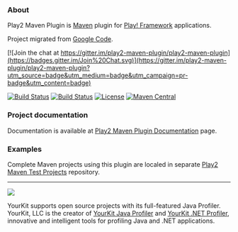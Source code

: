 ### About

Play2 Maven Plugin is [Maven](http://maven.apache.org) plugin for [Play! Framework](http://www.playframework.org) applications.

Project migrated from [Google Code](https://code.google.com/p/play2-maven-plugin/).

[![Join the chat at https://gitter.im/play2-maven-plugin/play2-maven-plugin](https://badges.gitter.im/Join%20Chat.svg)](https://gitter.im/play2-maven-plugin/play2-maven-plugin?utm_source=badge&utm_medium=badge&utm_campaign=pr-badge&utm_content=badge)

[![Build Status](https://travis-ci.org/play2-maven-plugin/play2-maven-plugin.png)](https://travis-ci.org/play2-maven-plugin/play2-maven-plugin)
[![Build Status](https://circleci.com/gh/play2-maven-plugin/play2-maven-plugin.svg?&style=shield)](https://circleci.com/gh/play2-maven-plugin/play2-maven-plugin)
[![License](http://img.shields.io/:license-Apache%202-red.svg)](http://www.apache.org/licenses/LICENSE-2.0.txt)
[![Maven Central](https://maven-badges.herokuapp.com/maven-central/com.google.code.play2-maven-plugin/play2-maven-plugin/badge.png?style=flat)](http://search.maven.org/#search|ga|1|g%3A%22com.google.code.play2-maven-plugin%22%20AND%20a%3A%22play2-maven-plugin%22)

### Project documentation

Documentation is available at [Play2 Maven Plugin Documentation](https://play2-maven-plugin.github.io/) page.

### Examples

Complete Maven projects using this plugin are localed in separate [Play2 Maven Test Projects](https://github.com/play2-maven-plugin/play2-maven-test-projects) repository.

<hr>

[<img src="https://www.yourkit.com/images/yklogo.png" />](https://www.yourkit.com/)

YourKit supports open source projects with its full-featured Java Profiler.
YourKit, LLC is the creator of [YourKit Java Profiler](https://www.yourkit.com/java/profiler/)
and [YourKit .NET Profiler](https://www.yourkit.com/.net/profiler/),
innovative and intelligent tools for profiling Java and .NET applications.
